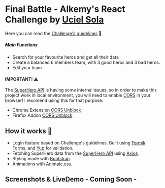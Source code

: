# Final Battle - Alkemy's React Challenge by [Uciel Sola](https://ucielsola.com "Come see my portfolio!") 

Here you can read the [Challenge's guidelines](https://drive.google.com/file/d/1kNbni3fBBYiAErWYIQNmlggJTNHmLgPL/view "Read more...") 📜
##### Main Functions
- Search for your favourite heros and get all their data
- Create a balanced 6 members team, with 3 good heros and 3 bad heros.
- Edit your team

#### IMPORTANT! ⚠️
The [SuperHero API](https://superheroapi.com/ "Oficial Site") is having some internal issues, so in order to make this project work in local environment, you will need to enable [CORS](https://developer.mozilla.org/en-US/docs/Web/HTTP/Headers/Access-Control-Allow-Origin "Read more about CORS at MDN.org") in your browser! I recomend using this for that purpose:

- Chrome Extension [CORS Unblock](https://chrome.google.com/webstore/detail/cors-unblock/lfhmikememgdcahcdlaciloancbhjino "For Chrome")
- Firefox Addon [CORS Unblock](https://addons.mozilla.org/es/firefox/addon/cors-unblock/ "For Firefox")

## How it works 🔧
- Login feature based on Challenge's guidelines. Built using [Formik](https://formik.org/ "Oficial Website") Forms, and [Yup](https://github.com/jquense/yup "Oficial Repo") for validation.
- Fetching SuperHero data from the [SuperHero API](https://superheroapi.com/ "Oficial Site") using [Axios](https://axios-http.com/ "Oficial Website").
- Styling made with [Bootstrap](https://getbootstrap.com/ "Oficial Website").
- Animations with [Animate.css](https://animate.style/ "Oficial Website").


## Screenshots & LiveDemo - Coming Soon -
